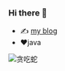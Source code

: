 ### Hi there 👋
- ✍️ [my blog](https://litter-walker.github.io)
- ❤️java

![贪吃蛇](https://cdn.jsdelivr.net/gh/litter-walker/litter-walker@master/assets/github-contribution-grid-snake.svg)
<!--
**litter-walker/litter-walker** is a ✨ _special_ ✨ repository because its `README.md` (this file) appears on your GitHub profile.

Here are some ideas to get you started:

- 🔭 I’m currently working on ...
- 🌱 I’m currently learning ...
- 👯 I’m looking to collaborate on ...
- 🤔 I’m looking for help with ...
- 💬 Ask me about ...
- 📫 How to reach me: ...
- 😄 Pronouns: ...
- ⚡ Fun fact: ...
-->
